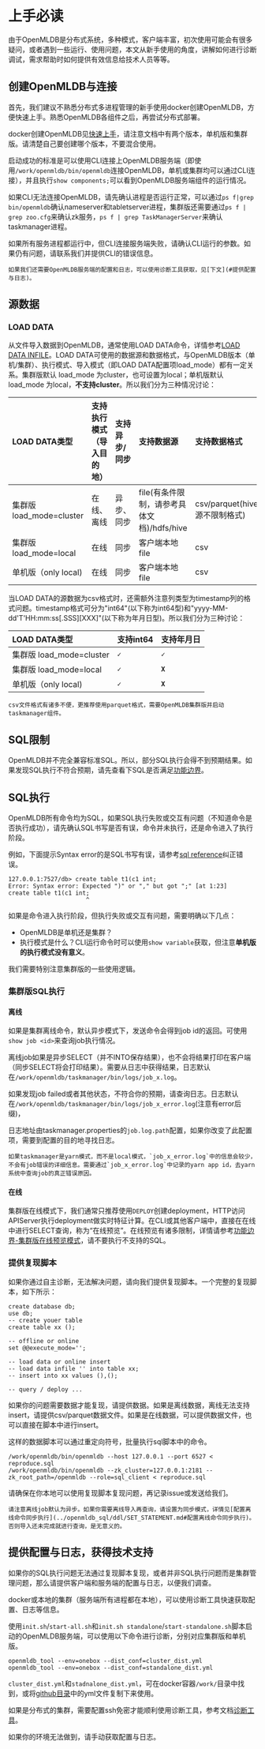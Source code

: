# 上手必读

由于OpenMLDB是分布式系统，多种模式，客户端丰富，初次使用可能会有很多疑问，或者遇到一些运行、使用问题，本文从新手使用的角度，讲解如何进行诊断调试，需求帮助时如何提供有效信息给技术人员等等。

## 创建OpenMLDB与连接

首先，我们建议不熟悉分布式多进程管理的新手使用docker创建OpenMLDB，方便快速上手。熟悉OpenMLDB各组件之后，再尝试分布式部署。

docker创建OpenMLDB见[快速上手](./openmldb_quickstart.md)，请注意文档中有两个版本，单机版和集群版。请清楚自己要创建哪个版本，不要混合使用。

启动成功的标准是可以使用CLI连接上OpenMLDB服务端（即使用`/work/openmldb/bin/openmldb`连接OpenMLDB，单机或集群均可以通过CLI连接），并且执行`show components;`可以看到OpenMLDB服务端组件的运行情况。

如果CLI无法连接OpenMLDB，请先确认进程是否运行正常，可以通过`ps f|grep bin/openmldb`确认nameserver和tabletserver进程，集群版还需要通过`ps f | grep zoo.cfg`来确认zk服务，`ps f | grep TaskManagerServer`来确认taskmanager进程。

如果所有服务进程都运行中，但CLI连接服务端失败，请确认CLI运行的参数。如果仍有问题，请联系我们并提供CLI的错误信息。

```{seealso}
如果我们还需要OpenMLDB服务端的配置和日志，可以使用诊断工具获取，见[下文](#提供配置与日志)。
```

## 源数据

### LOAD DATA

从文件导入数据到OpenMLDB，通常使用LOAD DATA命令，详情参考[LOAD DATA INFILE](../openmldb_sql/dml/LOAD_DATA_STATEMENT.md)。LOAD DATA可使用的数据源和数据格式，与OpenMLDB版本（单机/集群）、执行模式、导入模式（即LOAD DATA配置项load_mode）都有一定关系。集群版默认 load_mode 为cluster，也可设置为local；单机版默认 load_mode 为local，**不支持cluster**。所以我们分为三种情况讨论：

| LOAD DATA类型 | 支持执行模式（导入目的地） | 支持异步/同步 | 支持数据源 | 支持数据格式 |
| :------------ | :----------------------- | :----------- | :-------- | :---------- |
| 集群版 load_mode=cluster | 在线、离线 | 异步、同步 | file(有条件限制，请参考具体文档)/hdfs/hive| csv/parquet(hive源不限制格式) |
| 集群版 load_mode=local | 在线 | 同步 | 客户端本地file | csv |
| 单机版（only local) | 在线 |  同步 | 客户端本地file | csv |

当LOAD DATA的源数据为csv格式时，还需额外注意列类型为timestamp列的格式问题。timestamp格式可分为"int64"(以下称为int64型)和"yyyy-MM-dd'T'HH:mm:ss[.SSS][XXX]"(以下称为年月日型)。所以我们分为三种讨论：

| LOAD DATA类型 | 支持int64 | 支持年月日 |
| :------------ | :------- | :-------- |
| 集群版 load_mode=cluster | **``✓``** | **``✓``** |
| 集群版 load_mode=local | **``✓``** | **``X``** |
| 单机版（only local) | **``✓``** | **``X``** |

```{hint}
csv文件格式有诸多不便，更推荐使用parquet格式，需要OpenMLDB集群版并启动taskmanager组件。
```

## SQL限制

OpenMLDB并不完全兼容标准SQL。所以，部分SQL执行会得不到预期结果。如果发现SQL执行不符合预期，请先查看下SQL是否满足[功能边界](./function_boundary.md)。

## SQL执行

OpenMLDB所有命令均为SQL，如果SQL执行失败或交互有问题（不知道命令是否执行成功），请先确认SQL书写是否有误，命令并未执行，还是命令进入了执行阶段。

例如，下面提示Syntax error的是SQL书写有误，请参考[sql reference](../openmldb_sql/)纠正错误。
```
127.0.0.1:7527/db> create table t1(c1 int;
Error: Syntax error: Expected ")" or "," but got ";" [at 1:23]
create table t1(c1 int;
                      ^
```

如果是命令进入执行阶段，但执行失败或交互有问题，需要明确以下几点：

- OpenMLDB是单机还是集群？
- 执行模式是什么？CLI运行命令时可以使用`show variable`获取，但注意**单机版的执行模式没有意义**。

我们需要特别注意集群版的一些使用逻辑。

### 集群版SQL执行

#### 离线

如果是集群离线命令，默认异步模式下，发送命令会得到job id的返回。可使用`show job <id>`来查询job执行情况。

离线job如果是异步SELECT（并不INTO保存结果），也不会将结果打印在客户端（同步SELECT将会打印结果）。需要从日志中获得结果，日志默认在`/work/openmldb/taskmanager/bin/logs/job_x.log`。

如果发现job failed或者其他状态，不符合你的预期，请查询日志。日志默认在`/work/openmldb/taskmanager/bin/logs/job_x_error.log`(注意有error后缀)，

日志地址由taskmanager.properties的`job.log.path`配置，如果你改变了此配置项，需要到配置的目的地寻找日志。

```{note}
如果taskmanager是yarn模式，而不是local模式，`job_x_error.log`中的信息会较少，不会有job错误的详细信息。需要通过`job_x_error.log`中记录的yarn app id，去yarn系统中查询job的真正错误原因。
```

#### 在线

集群版在线模式下，我们通常只推荐使用`DEPLOY`创建deployment，HTTP访问APIServer执行deployment做实时特征计算。在CLI或其他客户端中，直接在在线中进行SELECT查询，称为“在线预览”。在线预览有诸多限制，详情请参考[功能边界-集群版在线预览模式](./function_boundary.md#集群版在线预览模式)，请不要执行不支持的SQL。

### 提供复现脚本

如果你通过自主诊断，无法解决问题，请向我们提供复现脚本。一个完整的复现脚本，如下所示：

```
create database db;
use db;
-- create youer table
create table xx ();

-- offline or online
set @@execute_mode='';

-- load data or online insert
-- load data infile '' into table xx;
-- insert into xx values (),();

-- query / deploy ...

```

如果你的问题需要数据才能复现，请提供数据。如果是离线数据，离线无法支持insert，请提供csv/parquet数据文件。如果是在线数据，可以提供数据文件，也可以直接在脚本中进行insert。

这样的数据脚本可以通过重定向符号，批量执行sql脚本中的命令。
```
/work/openmldb/bin/openmldb --host 127.0.0.1 --port 6527 < reproduce.sql
/work/openmldb/bin/openmldb --zk_cluster=127.0.0.1:2181 --zk_root_path=/openmldb --role=sql_client < reproduce.sql
```

请确保在你本地可以使用复现脚本复现问题，再记录issue或发送给我们。

```{caution}
请注意离线job默认为异步。如果你需要离线导入再查询，请设置为同步模式，详情见[配置离线命令同步执行](../openmldb_sql/ddl/SET_STATEMENT.md#配置离线命令同步执行)。否则导入还未完成就进行查询，是无意义的。
```

## 提供配置与日志，获得技术支持

如果你的SQL执行问题无法通过复现脚本复现，或者并非SQL执行问题而是集群管理问题，那么请提供客户端和服务端的配置与日志，以便我们调查。

docker或本地的集群（服务端所有进程都在本地），可以使用诊断工具快速获取配置、日志等信息。

使用`init.sh`/`start-all.sh`和`init.sh standalone`/`start-standalone.sh`脚本启动的OpenMLDB服务端，可以使用以下命令进行诊断，分别对应集群版和单机版。

```
openmldb_tool --env=onebox --dist_conf=cluster_dist.yml
openmldb_tool --env=onebox --dist_conf=standalone_dist.yml
```
`cluster_dist.yml`和`stadnalone_dist.yml`，可在docker容器`/work/`目录中找到，或将[github目录](https://github.com/4paradigm/OpenMLDB/tree/main/demo)中的yml文件复制下来使用。

如果是分布式的集群，需要配置ssh免密才能顺利使用诊断工具，参考文档[诊断工具](../maintain/diagnose.md)。

如果你的环境无法做到，请手动获取配置与日志。
